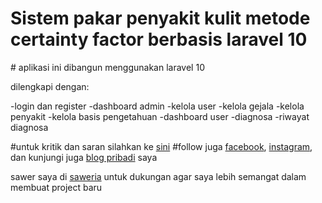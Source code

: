 <h1>Sistem pakar penyakit kulit metode certainty factor berbasis laravel 10</h1>
# aplikasi ini dibangun menggunakan laravel 10
<p>dilengkapi dengan:</p>
-login dan register
-dashboard admin
-kelola user
-kelola gejala
-kelola penyakit
-kelola basis pengetahuan
-dashboard user
-diagnosa
-riwayat diagnosa

#untuk kritik dan saran silahkan ke [sini](muhammadzubaili25@gmail.com)
#follow juga [facebook](facebook.com/zubaili.zubaili.92), [instagram](instagram.com/muhammadzubaili25), dan kunjungi juga [blog pribadi](https://zhucode.wordpress.com/) saya

sawer saya di [saweria](https://saweria.co/zhubailee) untuk dukungan agar saya lebih semangat dalam membuat project baru
